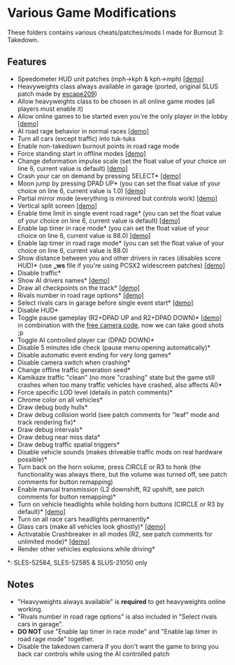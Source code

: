 # Various Game Modifications

These folders contains various cheats/patches/mods I made for Burnout 3: Takedown.

## Features
- Speedometer HUD unit patches (mph->kph & kph->mph) [\[demo\]](https://i.imgur.com/PbpCkr6.png)
- Heavyweights class always available in garage (ported, original SLUS patch made by [escape209](https://github.com/escape209))
- Allow heavyweights class to be chosen in all online game modes (all players must enable it)
- Allow online games to be started even you're the only player in the lobby  [\[demo\]](https://i.imgur.com/H1bmaBl.mp4)
- AI road rage behavior in normal races [\[demo\]](https://i.imgur.com/RLtPeuw.mp4)
- Turn all cars (except traffic) into tuk-tuks
- Enable non-takedown burnout points in road rage mode
- Force standing start in offline modes [\[demo\]](https://i.imgur.com/ZGCcGan.mp4)
- Change deformation impulse scale (set the float value of your choice on line 6, current value is default) [\[demo\]](https://i.imgur.com/iG091lm.png)
- Crash your car on demand by pressing SELECT\* [\[demo\]](https://i.imgur.com/3JVfbuU.mp4)
- Moon jump by pressing DPAD UP\* (you can set the float value of your choice on line 6, current value is 1.0) [\[demo\]](https://i.imgur.com/zzAqRfu.mp4)
- Partial mirror mode (everything is mirrored but controls work) [\[demo\]](https://i.imgur.com/WlghMuC.mp4)
- Vertical split screen [\[demo\]](https://i.imgur.com/5crTbar.png)
- Enable time limit in single event road rage\* (you can set the float value of your choice on line 6, current value is default) [\[demo\]](https://i.imgur.com/5uQTYw4.mp4)
- Enable lap timer in race mode\* (you can set the float value of your choice on line 6, current value is 88.0) [\[demo\]](https://i.imgur.com/zP0iQnc.png)
- Enable lap timer in road rage mode\* (you can set the float value of your choice on line 6, current value is 88.0)
- Show distance between you and other drivers in races (disables score HUD)\* (use **_ws** file if you're using PCSX2 widescreen patches) [\[demo\]](https://i.imgur.com/qws0uEH.mp4)
- Disable traffic\*
- Show AI drivers names\* [\[demo\]](https://i.imgur.com/RwdDiob.jpg)
- Draw all checkpoints on the track\* [\[demo\]](https://i.imgur.com/n1puKRi.jpg)
- Rivals number in road rage options\* [\[demo\]](https://i.imgur.com/IUVA81H.png)
- Select rivals cars in garage before single event start\* [\[demo\]](https://i.imgur.com/2w6035K.mp4)
- Disable HUD\*
- Toggle pause gameplay (R2+DPAD UP and R2+DPAD DOWN)\* [\[demo\]](https://i.imgur.com/6swIHzt.mp4) in combination with the [free camera code](https://tcrf.net/Burnout_3:_Takedown#Camera_Modes), now we can take good shots ;p
- Toggle AI controlled player car (DPAD DOWN)\*
- Disable 5 minutes idle check (pause menu opening automatically)\*
- Disable automatic event ending for very long games\*
- Disable camera switch when crashing\*
- Change offline traffic generation seed\*
- Kamikaze traffic "clean" (no more "crashing" state but the game still crashes when too many traffic vehicles have crashed, also affects AI)\*
- Force specific LOD level (details in patch comments)\*
- Chrome color on all vehicles\*
- Draw debug body hulls\*
- Draw debug collision world (see patch comments for "leaf" mode and track rendering fix)\*
- Draw debug intervals\*
- Draw debug near miss data\*
- Draw debug traffic spatial triggers\*
- Disable vehicle sounds (makes driveable traffic mods on real hardware possible)\*
- Turn back on the horn volume, press CIRCLE or R3 to honk (the functionality was always there, but the volume was turned off, see patch comments for button remapping)
- Enable manual transmission (L2 downshift, R2 upshift, see patch comments for button remapping)\*
- Turn on vehicle headlights while holding horn buttons (CIRCLE or R3 by default)\* [\[demo\]](https://i.imgur.com/U87YRuD.mp4)
- Turn on all race cars headlights permanently\*
- Glass cars (make all vehicles look ghostly)\* [\[demo\]](https://i.imgur.com/LVm50S9.png)
- Activatable Crashbreaker in all modes (R2, see patch comments for unlimited mode)\* [\[demo\]](https://i.imgur.com/PzgJJgr.mp4)
- Render other vehicles explosions while driving\*

\*: SLES-52584, SLES-52585 & SLUS-21050 only  

## Notes
- "Heavyweights always available" is **required** to get heavyweights online working.
- "Rivals number in road rage options" is also included in "Select rivals cars in garage".
- **DO NOT** use "Enable lap timer in race mode" and "Enable lap timer in road rage mode" together.
- Disable the takedown camera if you don't want the game to bring you back car controls while using the AI controlled patch
